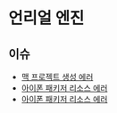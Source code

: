 # 언리얼 엔진

## 이슈

* <a href="./mac_generating_project_error/">맥 프로젝트 생성 에러</a>
* <a href="./win_sil_common_lib_link_error">아이폰 패키저 리소스 에러</a>
* <a href="./win_iphone_packager_resource_error">아이폰 패키저 리소스 에러</a>